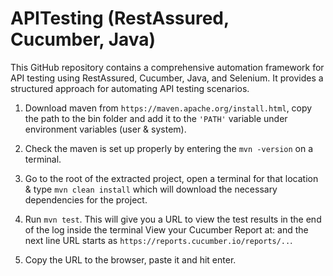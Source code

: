 # APITesting (RestAssured, Cucumber, Java)
This GitHub repository contains a comprehensive automation framework for API testing using RestAssured, Cucumber, Java, and Selenium. It provides a structured approach for automating API testing scenarios.

1. Download maven from `https://maven.apache.org/install.html`, copy the path to the bin folder and add it to the `'PATH'` variable under environment variables (user & system).

2. Check the maven is set up properly by entering the `mvn -version` on a terminal.

3. Go to the root of the extracted project, open a terminal for that location & type `mvn clean install` which will download the necessary dependencies for the project.

4. Run `mvn test`. This will give you a URL to view the test results in the end of the log inside the terminal  View your Cucumber Report at: and the next line URL starts as `https://reports.cucumber.io/reports/..`.

5. Copy the URL to the browser, paste it and hit enter.
